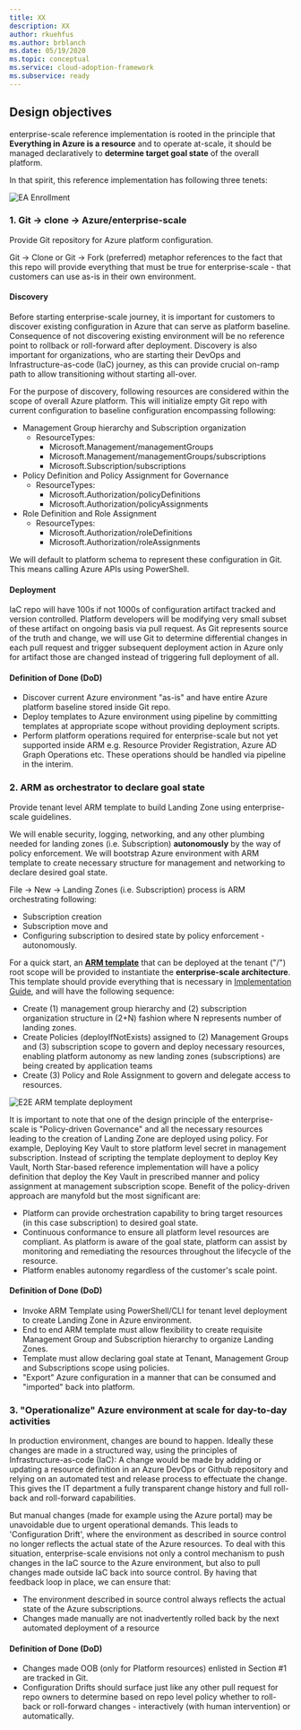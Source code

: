 ```yaml
---
title: XX
description: XX
author: rkuehfus
ms.author: brblanch
ms.date: 05/19/2020
ms.topic: conceptual
ms.service: cloud-adoption-framework
ms.subservice: ready
---
```


## Design objectives

enterprise-scale reference implementation is rooted in the principle that **Everything in Azure is a resource** and to operate at-scale, it should be managed declaratively to **determine target goal state** of the overall platform.

In that spirit, this reference implementation has following three tenets:

![EA Enrollment](./media/implementation-scope.png)

### 1. Git -> clone -> Azure/enterprise-scale

Provide Git repository for Azure platform configuration.

Git -> Clone or Git -> Fork (preferred) metaphor references to the fact that this repo will provide everything that must be true for enterprise-scale - that customers can use as-is in their own environment.

#### Discovery

Before starting enterprise-scale journey, it is important for customers to discover existing configuration in Azure that can serve as platform baseline. Consequence of not discovering existing environment will be no reference point to rollback or roll-forward after deployment.
Discovery is also important for organizations, who are starting their DevOps and Infrastructure-as-code (IaC) journey, as this can provide crucial on-ramp path to allow transitioning without starting all-over.

For the purpose of discovery, following resources are considered within the scope of overall Azure platform. This will initialize empty Git repo with current configuration to baseline configuration encompassing following:

- Management Group hierarchy and Subscription organization
  - ResourceTypes:
    - Microsoft.Management/managementGroups
    - Microsoft.Management/managementGroups/subscriptions
    - Microsoft.Subscription/subscriptions
- Policy Definition and Policy Assignment for Governance
  - ResourceTypes:
    - Microsoft.Authorization/policyDefinitions
    - Microsoft.Authorization/policyAssignments
- Role Definition and Role Assignment
  - ResourceTypes:
    - Microsoft.Authorization/roleDefinitions
    - Microsoft.Authorization/roleAssignments

We will default to platform schema to represent these configuration in Git. This means calling Azure APIs using PowerShell.

#### Deployment

IaC repo will have 100s if not 1000s of configuration artifact tracked and version controlled. Platform developers will be modifying very small subset of these artifact on ongoing basis via pull request. As Git represents source of the truth and change, we will use Git to determine differential changes in each pull request and trigger subsequent deployment action in Azure only for artifact those are changed instead of triggering full deployment of all.

#### Definition of Done (DoD)

- Discover current Azure environment "as-is" and have entire Azure platform baseline stored inside Git repo.
- Deploy templates to Azure environment using pipeline by committing templates at appropriate scope without providing deployment scripts.
- Perform platform operations required for enterprise-scale but not yet supported inside ARM e.g. Resource Provider Registration, Azure AD Graph Operations etc. These operations should be handled via pipeline in the interim.

### 2. ARM as orchestrator to declare goal state

Provide tenant level ARM template to build Landing Zone using enterprise-scale guidelines.

We will enable security, logging, networking, and any other plumbing needed for landing zones (i.e. Subscription) **autonomously** by the way of policy enforcement. We will bootstrap Azure environment with ARM template to create necessary structure for management and networking to declare desired goal state.

File -> New -> Landing Zones (i.e. Subscription) process is ARM orchestrating following:

- Subscription creation
- Subscription move and
- Configuring subscription to desired state by policy enforcement - autonomously.

For a quick start, an [**ARM template**](../examples/e2e-landing-zone.parameters.json) that can be deployed at the tenant ("/") root scope will be provided to instantiate the **enterprise-scale architecture**. This template should provide everything that is necessary in [Implementation Guide](./Implementation-Guide.md), and will have the following sequence:

- Create (1) management group hierarchy and (2) subscription organization structure in (2+N) fashion where N represents number of landing zones.
- Create Policies (deployIfNotExists) assigned to (2) Management Groups and (3) subscription scope to govern and deploy necessary resources, enabling platform autonomy as new landing zones (subscriptions) are being created by application teams
- Create (3) Policy and Role Assignment to govern and delegate access to resources.

![E2E ARM template deployment](./media/e2e-armtemplate.png)

It is important to note that one of the design principle of the enterprise-scale is "Policy-driven Governance" and all the necessary resources leading to the creation of Landing Zone are deployed using policy. For example, Deploying Key Vault to store platform level secret in management subscription. Instead of scripting the template deployment to deploy Key Vault, North Star-based reference implementation will have a policy definition that deploy the Key Vault in prescribed manner and policy assignment at management subscription scope. Benefit of the policy-driven approach are manyfold but the most significant are:

- Platform can provide orchestration capability to bring target resources (in this case subscription) to desired goal state.
- Continuous conformance to ensure all platform level resources are compliant. As platform is aware of the goal state, platform can assist by monitoring and remediating the resources throughout the lifecycle of the resource.
- Platform enables autonomy regardless of the customer's scale point.

#### Definition of Done (DoD)

- Invoke ARM Template using PowerShell/CLI for tenant level deployment to create Landing Zone in Azure environment.
- End to end ARM template must allow flexibility to create requisite Management Group and Subscription hierarchy to organize Landing Zones.
- Template must allow declaring goal state at Tenant, Management Group and Subscriptions scope using policies.
- "Export" Azure configuration in a manner that can be consumed and "imported" back into platform.

### 3. "Operationalize" Azure environment at scale for day-to-day activities

In production environment, changes are bound to happen. Ideally these changes are made in a structured way, using the principles of Infrastructure-as-code (IaC): A change would be made by adding or updating a resource definition in an Azure DevOps or Github repository and relying on an automated test and release process to effectuate the change. This gives the IT department a fully transparent change history and full roll-back and roll-forward capabilities.

But manual changes (made for example using the Azure portal) may be unavoidable due to urgent operational demands. This leads to 'Configuration Drift', where the environment as described in source control no longer reflects the actual state of the Azure resources. To deal with this situation, enterprise-scale envisions not only a control mechanism to push changes in the IaC source to the Azure environment, but also to pull changes made outside IaC back into source control. By having that feedback loop in place, we can ensure that:

- The environment described in source control always reflects the actual state of the Azure subscriptions.
- Changes made manually are not inadvertently rolled back by the next automated deployment of a resource

#### Definition of Done (DoD)

- Changes made OOB (only for Platform resources) enlisted in Section #1 are tracked in Git.
- Configuration Drifts should surface just like any other pull request for repo owners to determine based on repo level policy whether to roll-back or roll-forward changes - interactively (with human intervention) or automatically.
